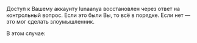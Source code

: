 Доступ к Вашему аккаунту lunaanya восстановлен через ответ на контрольный вопрос. Если это были Вы, то всё в порядке. Если нет — это мог сделать злоумышленник.

В этом случае:
